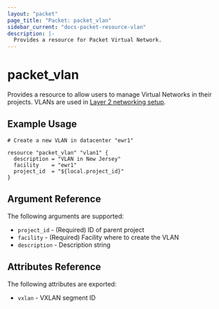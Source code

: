 ```yaml
---
layout: "packet"
page_title: "Packet: packet_vlan"
sidebar_current: "docs-packet-resource-vlan"
description: |-
  Provides a resource for Packet Virtual Network.
---
```


# packet_vlan

Provides a resource to allow users to manage Virtual Networks in their projects. VLANs are used in [Layer 2 networking setup](https://support.packet.com/kb/articles/layer-2-overview).

## Example Usage

```hcl
# Create a new VLAN in datacenter "ewr1"

resource "packet_vlan" "vlan1" {
  description = "VLAN in New Jersey"
  facility    = "ewr1"
  project_id  = "${local.project_id}"
}
```

## Argument Reference

The following arguments are supported:

* `project_id` - (Required) ID of parent project
* `facility` - (Required) Facility where to create the VLAN
* `description` - Description string

## Attributes Reference

The following attributes are exported:

* `vxlan` - VXLAN segment ID
